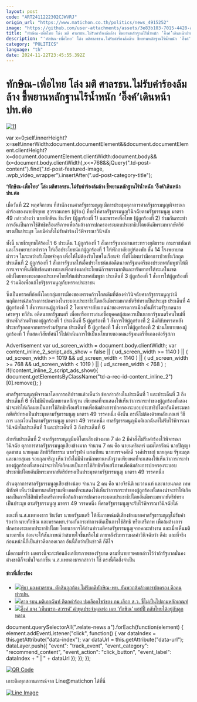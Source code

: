 ```yaml
---
layout: post
code: "ART2411222302CJWVRJ"
origin_url: "https://www.matichon.co.th/politics/news_4915252"
image: "https://github.com/user-attachments/assets/3e83b103-7015-4428-ae49-a5c05d0bead2"
title: "ทักษิณ-เพื่อไทย โล่ง มติ ศาลรธน.ไม่รับคำร้องล้มล้าง ชี้พยานหลักฐานไร้น้ำหนัก ‘อิ๊งค์’เดินหน้าปท.ต่อ"
description: "'ทักษิณ-เพื่อไทย' โล่ง มติศาลรธน.ไม่รับคำร้องล้มล้าง ชี้พยานหลักฐานไร้น้ำหนัก 'อิ๊งค์'เดินหน้าปท.ต่อ"
category: "POLITICS"
language: "th"
date: 2024-11-22T23:45:55.392Z
---
```


# ทักษิณ-เพื่อไทย โล่ง มติ ศาลรธน.ไม่รับคำร้องล้มล้าง ชี้พยานหลักฐานไร้น้ำหนัก ‘อิ๊งค์’เดินหน้าปท.ต่อ

[![](https://www.matichon.co.th/wp-content/uploads/2024/11/11-200.jpg "11")](https://www.matichon.co.th/wp-content/uploads/2024/11/11-200.jpg)

var x=0;self.innerHeight?x=self.innerWidth:document.documentElement&&document.documentElement.clientHeight?x=document.documentElement.clientWidth:document.body&&(x=document.body.clientWidth),x<=768&&jQuery(".td-post-content").find(".td-post-featured-image, .wpb\_video\_wrapper").insertAfter(".ud-post-category-title");

**‘ทักษิณ-เพื่อไทย’ โล่ง มติศาลรธน.ไม่รับคำร้องล้มล้าง ชี้พยานหลักฐานไร้น้ำหนัก ‘อิ๊งค์’เดินหน้าปท.ต่อ**

เมื่อวันที่ 22 พฤศจิกายน ที่สำนักงานศาลรัฐธรรมนูญ มีการประชุมตุลาการศาลรัฐธรรมนูญพิจารณาคำร้องของนายธีรยุทธ สุวรรณเกษร (ผู้ร้อง) ที่ขอให้ศาลรัฐธรรมนูญวินิจฉัยตามรัฐธรรมนูญ มาตรา 49 กล่าวอ้างว่า นายทักษิณ ชินวัตร (ผู้ถูกร้องที่ 1) และพรรคเพื่อไทย (ผู้ถูกร้องที่ 2) ร่วมกันกระทำการอันเป็นการใช้สิทธิหรือเสรีภาพเพื่อล้มล้างการปกครองระบอบประชาธิปไตยอันมีพระมหากษัตริย์ทรงเป็นประมุข โดยมีคำสั่งไม่รับคำร้องไว้พิจารณาวินิจฉัย

ทั้งนี้ นายธีรยุทธได้ร้องไว้ 6 ประเด็น 1.ผู้ถูกร้องที่ 1 สั่งการรัฐบาลผ่านกระทรวงยุติธรรม กรมราชทัณฑ์ และโรงพยาบาลตำรวจ ให้เอื้อประโยชน์แก่ผู้ถูกร้องที่ 1 ให้พักอาศัยอยู่ห้องพัก ชั้น 14 โรงพยาบาลตำรวจ ในระหว่างรับโทษจำคุก เพื่อให้ไม่ต้องรับโทษในเรือนจำ ทั้งที่ไม่พบว่ามีอาการป่วยขั้นวิกฤต ประเด็นที่ 2 ผู้ถูกร้องที่ 1 สั่งการรัฐบาลให้เอื้อประโยชน์แก่อดีตนายกรัฐมนตรีของประเทศกัมพูชาให้มีการเจรจาพื้นที่ทับซ้อนทางทะเลเพื่อแบ่งผลประโยชน์ก๊าซธรรมชาติและทรัพยากรใต้ทะเลในเขตอธิปไตยทางทะเลของประเทศไทยให้แก่ประเทศกัมพูชา ประเด็นที่ 3 ผู้ถูกร้องที่ 1 สั่งการให้ผู้ถูกร้องที่ 2 ร่วมมือเพื่อแก้ไขรัฐธรรมนูญกับพรรคประชาชน

ซึ่งเป็นพรรคที่ก่อตั้งโดยกลุ่มการเมืองของพรรคก้าวไกลเดิมที่ต้องคำวินิจฉัยศาลรัฐธรรมนูญว่ามีพฤติการณ์ล้มล้างการปกครองในระบอบประชาธิปไตยอันมีพระมหากษัตริย์ทรงเป็นประมุข ประเด็นที่ 4 ผู้ถูกร้องที่ 1 สั่งการแทนผู้ถูกร้องที่ 2 โดยเจรจากับแกนนำของพรรคการเมืองอื่นที่ร่วมรัฐบาลนายเศรษฐา ทวีสิน อดีตนายกรัฐมนตรี เพื่อหารือการเสนอชื่อบุคคลผู้สมควรเป็นนายกรัฐมนตรีคนใหม่ที่บ้านพักส่วนตัวของผู้ถูกร้องที่ 1 ประเด็นที่ 5 ผู้ถูกร้องที่ 1 สั่งการให้ผู้ถูกร้องที่ 2 มีมติขับพรรคพลังประชารัฐออกจากพรรคร่วมรัฐบาล ประเด็นที่ 6 ผู้ถูกร้องที่ 1 สั่งการให้ผู้ถูกร้องที่ 2 นำนโยบายของผู้ถูกร้องที่ 1 ที่แสดงวิสัยทัศน์ไว้ไปดำเนินการให้เป็นนโยบายของคณะรัฐมนตรีที่แถลงต่อรัฐสภา

Advertisement var ud\_screen\_width = document.body.clientWidth; var content\_inline\_2\_script\_ads\_show = false || ( ud\_screen\_width >= 1140 ) || ( ud\_screen\_width >= 1019 && ud\_screen\_width < 1140 ) || ( ud\_screen\_width >= 768 && ud\_screen\_width < 1019 ) || ( ud\_screen\_width < 768 ) ; if(!content\_inline\_2\_script\_ads\_show){ document.getElementsByClassName("td-a-rec-id-content\_inline\_2")\[0\].remove(); }

ศาลรัฐธรรมนูญพิจารณาโดยการอภิปรายแล้วเห็นว่า ข้อกล่าวอ้างในประเด็นที่ 1 และประเด็นที่ 3 ถึงประเด็นที่ 6 ยังไม่มีน้ำหนักพยานหลักฐาน เพียงพอที่จะแสดงให้เห็นว่าการกระทำของผู้ถูกร้องทั้งสองน่าจะทำให้เกิดผลเป็นการใช้สิทธิหรือเสรีภาพเพื่อล้มล้างการปกครองระบอบประชาธิปไตยอันมีพระมหากษัตริย์ทรงเป็นประมุขตามรัฐธรรมนูญ มาตรา 49 วรรคหนึ่ง ดังนั้น กรณีไม่ต้องด้วยหลักเกณฑ์ วิธีการ และเงื่อนไขตามรัฐธรรมนูญ มาตรา 49 วรรคหนึ่ง ศาลรัฐธรรมนูญมีมติเอกฉันท์ไม่รับไว้พิจารณาวินิจฉัยในประเด็นที่ 1 และประเด็นที่ 3 ถึงประเด็นที่ 6

สำหรับประเด็นที่ 2 ศาลรัฐธรรมนูญมีมติโดยเสียงข้างมาก 7 ต่อ 2 มีคำสั่งไม่รับคำร้องไว้พิจารณาวินิจฉัย ตุลาการศาลรัฐธรรมนูญเสียงข้างมาก จำนวน 7 คน คือ นายนครินทร์ เมฆไตรรัตน์ นายปัญญา อุดชาชน นายอุดม สิทธิวิรัชธรรม นายวิรุฬห์ แสงเทียน นายบรรจงศักดิ์ วงศ์ปราชญ์ นายอุดม รัฐอมฤต และนายสุเมธ รอยกุลเจริญ เห็นว่ายังไม่มีน้ำหนักพยานหลักฐานเพียงพอที่จะแสดงให้เห็นว่าการกระทำของผู้ถูกร้องทั้งสองน่าจะทำให้เกิดผลเป็นการใช้สิทธิหรือเสรีภาพเพื่อล้มล้างการปกครองระบอบประชาธิปไตยอันมีพระมหากษัตริย์ทรงเป็นประมุขตามรัฐธรรมนูญ มาตรา 49 วรรคหนึ่ง

ส่วนตุลาการศาลรัฐธรรมนูญเสียงข้างน้อย จำนวน 2 คน คือ นายจิรนิติ หะวานนท์ และนายนภดล เทพพิทักษ์ เห็นว่ามีพยานหลักฐานเพียงพอที่จะแสดงให้เห็นว่าการกระทำของผู้ถูกร้องทั้งสองน่าจะทำให้เกิดผลเป็นการใช้สิทธิหรือเสรีภาพเพื่อล้มล้างการปกครองระบอบประชาธิปไตยอันมีพระมหากษัตริย์ทรงเป็นประมุข ตามรัฐธรรมนูญ มาตรา 49 วรรคหนึ่ง ที่ศาลรัฐธรรมนูญจะรับไว้พิจารณาวินิจฉัยได้

ขณะที่ น.ส.แพทองธาร ชินวัตร นายกรัฐมนตรี ให้สัมภาษณ์มติเสียงข้างมากศาลรัฐธรรมนูญไม่รับคำร้องว่า นายทักษิณ และพรรคพท.ร่วมกันกระทำการอันเป็นการใช้สิทธิ หรือเสรีภาพ เพื่อล้มล้างการปกครองระบอบประชาธิปไตย โดยนายกฯได้อ่านข่าวมติศาลรัฐธรรมนูญจากคณะทำงาน และเมื่อเห็นมติ นายกฯยิ้ม ก่อนจะให้สัมภาษณ์ว่าสบายใจขึ้นหรือไม่ ภายหลังรับทราบผลคำวินิจฉัยว่า ดีค่ะ และที่จริงก่อนหน้านี้ก็เป็นข่าวดีตลอดเวลา อันนี้ถือว่าเป็นข่าวดี ก็ดีใจ

เมื่อถามย้ำว่า ผลตรงนี้จะสะท้อนถึงเสถียรภาพของรัฐบาล ตามที่นายกฯเคยกล่าวไว้ว่าถ้ารัฐบาลมั่นคง ต่างชาติก็จะมั่นใจมากขึ้น น.ส.แพทองธารกล่าวว่า ใช่ ตรงนี้คือสิ่งจำเป็น

#### ข่าวที่เกี่ยวข้อง

*   [![](https://www.matichon.co.th/wp-content/uploads/2024/11/456123.jpg)พิธา มองศาลรธน. ตัดสินถูกต้อง ไม่รับคดีทักษิณ-พท. ยันพวกล้มล้างการปกครอง คือคนทำรปห.](https://www.matichon.co.th/politics/news_4914229)
*   [![](https://www.matichon.co.th/wp-content/uploads/2024/11/ตีตกปมเลือกไขว้-สว67.jpg)ศาล รธน.มติเอกฉันท์ ตีตกคำร้อง ปมเลือกไขว้ของ กม.เลือก ส.ว. ชี้ไม่เป็นไปตามหลักเกณฑ์](https://www.matichon.co.th/politics/news_4914045)
*   [![](https://www.matichon.co.th/wp-content/uploads/2024/11/อิ๊งค์-2211.jpg)อิ๊งค์ แจง ‘เห็นนรก-สวรรค์’ คำพูดประจำคุณพ่อ เผย ‘ทักษิณ’ แฮปปี้ กลับไทยได้อยู่กับลูกหลาน](https://www.matichon.co.th/politics/news_4913834)

document.querySelectorAll(".relate-news a").forEach(function(element) { element.addEventListener("click", function() { var dataIndex = this.getAttribute("data-index"); var dataUrl = this.getAttribute("data-url"); dataLayer.push({ "event": "track\_event", "event\_category": "recommend\_content", "event\_action": "click\_button", "event\_label": dataIndex + " | " + dataUrl }); }); });

[![QR Code](https://www.matichon.co.th/wp-content/uploads/2023/07/wob1371z.jpg)](https://lin.ee/ht0nDxX)

เกาะติดทุกสถานการณ์จาก Line@matichon ได้ที่นี่

[![Line Image](https://www.matichon.co.th/wp-content/uploads/2023/07/th.png)](https://lin.ee/ht0nDxX)